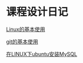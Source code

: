 # 课程设计日记

[Linux的基本使用](day1/0001.md)



[git的基本使用](day2/0001.md)




[ 在LINUX下ubuntu安装MySQL](day3/0001.md)
